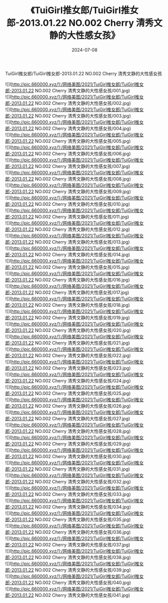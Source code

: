 ﻿---
layout: post
title:  《TuiGirl推女郎/TuiGirl推女郎-2013.01.22 NO.002 Cherry 清秀文静的大性感女孩》
date:   2024-07-08
img: http://pic.660000.xyz/1:/网络美图/2021/TuiGirl推女郎/TuiGirl推女郎-2013.01.22 NO.002 Cherry 清秀文静的大性感女孩/000.jpg
categories: [美女, 清纯, 唯美]
---

TuiGirl推女郎/TuiGirl推女郎-2013.01.22 NO.002 Cherry 清秀文静的大性感女孩

 ![](http://pic.660000.xyz/1:/网络美图/2021/TuiGirl推女郎/TuiGirl推女郎-2013.01.22 NO.002 Cherry 清秀文静的大性感女孩/001.jpg) <br>![](http://pic.660000.xyz/1:/网络美图/2021/TuiGirl推女郎/TuiGirl推女郎-2013.01.22 NO.002 Cherry 清秀文静的大性感女孩/002.jpg) <br>![](http://pic.660000.xyz/1:/网络美图/2021/TuiGirl推女郎/TuiGirl推女郎-2013.01.22 NO.002 Cherry 清秀文静的大性感女孩/003.jpg) <br>![](http://pic.660000.xyz/1:/网络美图/2021/TuiGirl推女郎/TuiGirl推女郎-2013.01.22 NO.002 Cherry 清秀文静的大性感女孩/004.jpg) <br>![](http://pic.660000.xyz/1:/网络美图/2021/TuiGirl推女郎/TuiGirl推女郎-2013.01.22 NO.002 Cherry 清秀文静的大性感女孩/005.jpg) <br>![](http://pic.660000.xyz/1:/网络美图/2021/TuiGirl推女郎/TuiGirl推女郎-2013.01.22 NO.002 Cherry 清秀文静的大性感女孩/006.jpg) <br>![](http://pic.660000.xyz/1:/网络美图/2021/TuiGirl推女郎/TuiGirl推女郎-2013.01.22 NO.002 Cherry 清秀文静的大性感女孩/007.jpg) <br>![](http://pic.660000.xyz/1:/网络美图/2021/TuiGirl推女郎/TuiGirl推女郎-2013.01.22 NO.002 Cherry 清秀文静的大性感女孩/008.jpg) <br>![](http://pic.660000.xyz/1:/网络美图/2021/TuiGirl推女郎/TuiGirl推女郎-2013.01.22 NO.002 Cherry 清秀文静的大性感女孩/009.jpg) <br>![](http://pic.660000.xyz/1:/网络美图/2021/TuiGirl推女郎/TuiGirl推女郎-2013.01.22 NO.002 Cherry 清秀文静的大性感女孩/010.jpg) <br>![](http://pic.660000.xyz/1:/网络美图/2021/TuiGirl推女郎/TuiGirl推女郎-2013.01.22 NO.002 Cherry 清秀文静的大性感女孩/011.jpg) <br>![](http://pic.660000.xyz/1:/网络美图/2021/TuiGirl推女郎/TuiGirl推女郎-2013.01.22 NO.002 Cherry 清秀文静的大性感女孩/012.jpg) <br>![](http://pic.660000.xyz/1:/网络美图/2021/TuiGirl推女郎/TuiGirl推女郎-2013.01.22 NO.002 Cherry 清秀文静的大性感女孩/013.jpg) <br>![](http://pic.660000.xyz/1:/网络美图/2021/TuiGirl推女郎/TuiGirl推女郎-2013.01.22 NO.002 Cherry 清秀文静的大性感女孩/014.jpg) <br>![](http://pic.660000.xyz/1:/网络美图/2021/TuiGirl推女郎/TuiGirl推女郎-2013.01.22 NO.002 Cherry 清秀文静的大性感女孩/015.jpg) <br>![](http://pic.660000.xyz/1:/网络美图/2021/TuiGirl推女郎/TuiGirl推女郎-2013.01.22 NO.002 Cherry 清秀文静的大性感女孩/016.jpg) <br>![](http://pic.660000.xyz/1:/网络美图/2021/TuiGirl推女郎/TuiGirl推女郎-2013.01.22 NO.002 Cherry 清秀文静的大性感女孩/017.jpg) <br>![](http://pic.660000.xyz/1:/网络美图/2021/TuiGirl推女郎/TuiGirl推女郎-2013.01.22 NO.002 Cherry 清秀文静的大性感女孩/018.jpg) <br>![](http://pic.660000.xyz/1:/网络美图/2021/TuiGirl推女郎/TuiGirl推女郎-2013.01.22 NO.002 Cherry 清秀文静的大性感女孩/019.jpg) <br>![](http://pic.660000.xyz/1:/网络美图/2021/TuiGirl推女郎/TuiGirl推女郎-2013.01.22 NO.002 Cherry 清秀文静的大性感女孩/020.jpg) <br>![](http://pic.660000.xyz/1:/网络美图/2021/TuiGirl推女郎/TuiGirl推女郎-2013.01.22 NO.002 Cherry 清秀文静的大性感女孩/021.jpg) <br>![](http://pic.660000.xyz/1:/网络美图/2021/TuiGirl推女郎/TuiGirl推女郎-2013.01.22 NO.002 Cherry 清秀文静的大性感女孩/022.jpg) <br>![](http://pic.660000.xyz/1:/网络美图/2021/TuiGirl推女郎/TuiGirl推女郎-2013.01.22 NO.002 Cherry 清秀文静的大性感女孩/023.jpg) <br>![](http://pic.660000.xyz/1:/网络美图/2021/TuiGirl推女郎/TuiGirl推女郎-2013.01.22 NO.002 Cherry 清秀文静的大性感女孩/024.jpg) <br>![](http://pic.660000.xyz/1:/网络美图/2021/TuiGirl推女郎/TuiGirl推女郎-2013.01.22 NO.002 Cherry 清秀文静的大性感女孩/025.jpg) <br>![](http://pic.660000.xyz/1:/网络美图/2021/TuiGirl推女郎/TuiGirl推女郎-2013.01.22 NO.002 Cherry 清秀文静的大性感女孩/026.jpg) <br>![](http://pic.660000.xyz/1:/网络美图/2021/TuiGirl推女郎/TuiGirl推女郎-2013.01.22 NO.002 Cherry 清秀文静的大性感女孩/027.jpg) <br>![](http://pic.660000.xyz/1:/网络美图/2021/TuiGirl推女郎/TuiGirl推女郎-2013.01.22 NO.002 Cherry 清秀文静的大性感女孩/028.jpg) <br>![](http://pic.660000.xyz/1:/网络美图/2021/TuiGirl推女郎/TuiGirl推女郎-2013.01.22 NO.002 Cherry 清秀文静的大性感女孩/029.jpg) <br>![](http://pic.660000.xyz/1:/网络美图/2021/TuiGirl推女郎/TuiGirl推女郎-2013.01.22 NO.002 Cherry 清秀文静的大性感女孩/030.jpg) <br>![](http://pic.660000.xyz/1:/网络美图/2021/TuiGirl推女郎/TuiGirl推女郎-2013.01.22 NO.002 Cherry 清秀文静的大性感女孩/031.jpg) <br>![](http://pic.660000.xyz/1:/网络美图/2021/TuiGirl推女郎/TuiGirl推女郎-2013.01.22 NO.002 Cherry 清秀文静的大性感女孩/032.jpg) <br>![](http://pic.660000.xyz/1:/网络美图/2021/TuiGirl推女郎/TuiGirl推女郎-2013.01.22 NO.002 Cherry 清秀文静的大性感女孩/033.jpg) <br>![](http://pic.660000.xyz/1:/网络美图/2021/TuiGirl推女郎/TuiGirl推女郎-2013.01.22 NO.002 Cherry 清秀文静的大性感女孩/034.jpg) <br>![](http://pic.660000.xyz/1:/网络美图/2021/TuiGirl推女郎/TuiGirl推女郎-2013.01.22 NO.002 Cherry 清秀文静的大性感女孩/035.jpg) <br>![](http://pic.660000.xyz/1:/网络美图/2021/TuiGirl推女郎/TuiGirl推女郎-2013.01.22 NO.002 Cherry 清秀文静的大性感女孩/036.jpg) <br>![](http://pic.660000.xyz/1:/网络美图/2021/TuiGirl推女郎/TuiGirl推女郎-2013.01.22 NO.002 Cherry 清秀文静的大性感女孩/037.jpg) <br>![](http://pic.660000.xyz/1:/网络美图/2021/TuiGirl推女郎/TuiGirl推女郎-2013.01.22 NO.002 Cherry 清秀文静的大性感女孩/038.jpg) <br>![](http://pic.660000.xyz/1:/网络美图/2021/TuiGirl推女郎/TuiGirl推女郎-2013.01.22 NO.002 Cherry 清秀文静的大性感女孩/039.jpg) <br>![](http://pic.660000.xyz/1:/网络美图/2021/TuiGirl推女郎/TuiGirl推女郎-2013.01.22 NO.002 Cherry 清秀文静的大性感女孩/040.jpg) <br>![](http://pic.660000.xyz/1:/网络美图/2021/TuiGirl推女郎/TuiGirl推女郎-2013.01.22 NO.002 Cherry 清秀文静的大性感女孩/041.jpg) <br>